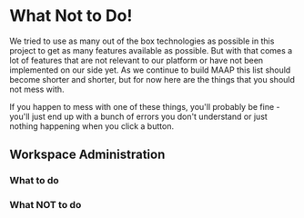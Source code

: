 # What Not to Do!

We tried to use as many out of the box technologies as possible in this project to get as many features
available as possible. But with that comes a lot of features that are not relevant to our platform or 
have not been implemented on our side yet. As we continue to build MAAP this list should become shorter
and shorter, but for now here are the things that you should not mess with. 

If you happen to mess with one of these things, you'll probably be fine - you'll just end up with a bunch
of errors you don't understand or just nothing happening when you click a button.

## Workspace Administration
### What to do

### What NOT to do